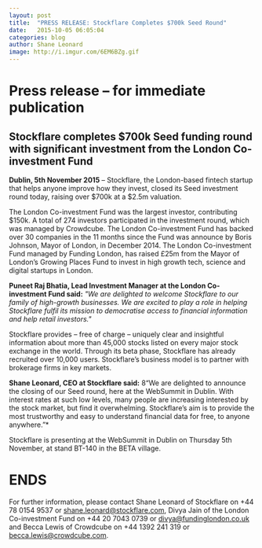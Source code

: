 ```yaml
---
layout: post
title:  "PRESS RELEASE: Stockflare Completes $700k Seed Round"
date:   2015-10-05 06:05:04
categories: blog
author: Shane Leonard
image: http://i.imgur.com/6EM6BZg.gif
---
```


# Press release – for immediate publication

## Stockflare completes $700k Seed funding round with significant investment from the London Co-investment Fund

**Dublin, 5th November 2015** – Stockflare, the London-based fintech startup that helps anyone improve how they invest, closed its Seed investment round today, raising over $700k at a $2.5m valuation.

The London Co-investment Fund was the largest investor, contributing $150k. A total of 274 investors participated in the investment round, which was managed by Crowdcube.
The London Co-investment Fund has backed over 30 companies in the 11 months since the Fund was announce by Boris Johnson, Mayor of London, in December 2014. The London Co-investment Fund managed by Funding London, has raised £25m from the Mayor of London’s Growing Places Fund to invest in high growth tech, science and digital startups in London.  

**Puneet Raj Bhatia, Lead Investment Manager at the London Co-investment Fund said:** *"We are delighted to welcome Stockflare to our family of high-growth businesses. We are excited to play a role in helping Stockflare fulfil its mission to democratise access to financial information and help retail investors."*

Stockflare provides – free of charge – uniquely clear and insightful information about more than 45,000 stocks listed on every major stock exchange in the world. Through its beta phase, Stockflare has already recruited over 10,000 users. Stockflare’s business model is to partner with brokerage firms in key markets.

**Shane Leonard, CEO at Stockflare said:** 8“We are delighted to announce the closing of our Seed round, here at the WebSummit in Dublin. With interest rates at such low levels, many people are increasing interested by the stock market, but find it overwhelming. Stockflare’s aim is to provide the most trustworthy and easy to understand financial data for free, to anyone anywhere.”*

Stockflare is presenting at the WebSummit in Dublin on Thursday 5th November, at stand BT-140 in the BETA village.

# ENDS

For further information, please contact Shane Leonard of Stockflare on +44 78 0154 9537 or [shane.leonard@stockflare.com](mailto:shane.leonard@stockflare.com), Divya Jain of the London Co-investment Fund on +44 20 7043 0739 or [divya@fundinglondon.co.uk](mailto:divya@fundinglondon.co.uk) and Becca Lewis of Crowdcube on +44 1392 241 319 or [becca.lewis@crowdcube.com](mailto:becca.lewis@crowdcube.com). 
